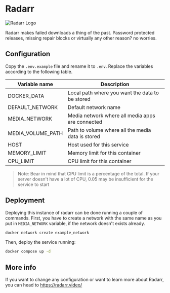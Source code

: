 # Radarr

![Radarr Logo](https://git.zknt.org/mirror/Radarr/raw/commit/b40c63dcfe0e51e1e2796d41a0e129bf04ff5908/Logo/text256.png)

Radarr makes failed downloads a thing of the past. Password protected releases, missing repair blocks or virtually any other reason? no worries.

## Configuration

Copy the `.env.example` file and rename it to `.env`. Replace the variables according to the following table.

| Variable name           | Description                                      |
|-------------------------|--------------------------------------------------|
| DOCKER_DATA             | Local path where you want the data to be stored  |
| DEFAULT_NETWORK         | Default network name                             |
| MEDIA_NETWORK           | Media network where all media apps are connected |
| MEDIA_VOLUME_PATH       | Path to volume where all the media data is stored|
| HOST                    | Host used for this service                       |
| MEMORY_LIMIT            | Memory limit for this container                  |
| CPU_LIMIT               | CPU limit for this container                     |

> Note: Bear in mind that CPU limit is a percentage of the total. If your server doesn't have a lot of CPU, 0.05 may be insufficient for the service to start

## Deployment

Deploying this instance of radarr can be done running a couple of commands. First, you have to create a network with the same name as you put in `MEDIA_NETWORK` variable, if the network doesn't exists already.

```bash
docker network create example_network
```

Then, deploy the service running:

```bash
docker compose up -d
```

## More info

If you want to change any configuration or want to learn more about Radarr, you can head to https://radarr.video/